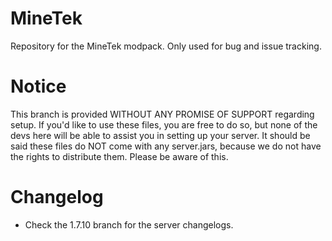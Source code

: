 MineTek
=======

Repository for the MineTek modpack. Only used for bug and issue tracking.

Notice
======

This branch is provided WITHOUT ANY PROMISE OF SUPPORT regarding setup. If you'd like to use these files, you are free to do so, but none of the devs here will be able to assist you in setting up your server. It should be said these files do NOT come with any server.jars, because we do not have the rights to distribute them. Please be aware of this.

Changelog
=========

* Check the 1.7.10 branch for the server changelogs.

